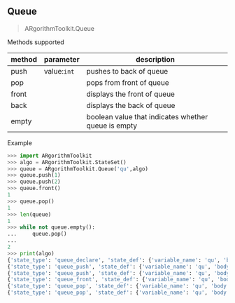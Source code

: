 ## Queue

> ARgorithmToolkit.Queue

Methods supported

| method | parameter   | description                                         |
| ------ | ----------- | --------------------------------------------------- |
| push   | value:`int` | pushes to back of queue                             |
| pop    |             | pops from front of queue                            |
| front  |             | displays the front of queue                         |
| back   |             | displays the back of queue                          |
| empty  |             | boolean value that indicates whether queue is empty |

Example

```python
>>> import ARgorithmToolkit
>>> algo = ARgorithmToolkit.StateSet()
>>> queue = ARgorithmToolkit.Queue('qu',algo)
>>> queue.push(1)
>>> queue.push(2)
>>> queue.front()
1
>>> queue.pop()
1
>>> len(queue)
1
>>> while not queue.empty():
...     queue.pop()
... 
2
>>> print(algo)
{'state_type': 'queue_declare', 'state_def': {'variable_name': 'qu', 'body': []}, 'comments': ''}
{'state_type': 'queue_push', 'state_def': {'variable_name': 'qu', 'body': [1], 'element': 1}, 'comments': ''}
{'state_type': 'queue_push', 'state_def': {'variable_name': 'qu', 'body': [1, 2], 'element': 2}, 'comments': ''}
{'state_type': 'queue_front', 'state_def': {'variable_name': 'qu', 'body': [1, 2]}, 'comments': ''}
{'state_type': 'queue_pop', 'state_def': {'variable_name': 'qu', 'body': [2]}, 'comments': ''}
{'state_type': 'queue_pop', 'state_def': {'variable_name': 'qu', 'body': []}, 'comments': ''}

```
